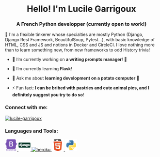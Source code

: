 <h1 align="center">Hello! I'm Lucile Garrigoux</h1>
<h3 align="center">A French Python developper (currently open to work!)</h3>

📝 I'm a flexible tinkerer whose specialties are mostly Python (Django, Django Rest Framework, BeautifulSoup, Pytest...), with basic knowledge of HTML, CSS and JS and notions in Docker and CircleCI. I love nothing more than to learn something new, from new frameworks to odd History trivia!

- 🔭 I’m currently working on **a writing prompts manager**! 💪

- 🌱 I’m currently learning **Flask**!

- 💬 Ask me about **learning development on a potato computer** 🥲

- ⚡ Fun fact: **I can be bribed with pastries and cute animal pics, and I definitely suggest you try to do so**!

<h3 align="left">Connect with me:</h3>
<p align="left">
<a href="https://linkedin.com/in/lucile-garrigoux" target="blank"><img align="center" src="https://raw.githubusercontent.com/rahuldkjain/github-profile-readme-generator/master/src/images/icons/Social/linked-in-alt.svg" alt="lucile-garrigoux" height="30" width="40" /></a>
</p>

<h3 align="left">Languages and Tools:</h3>
<p align="left"> <a href="https://getbootstrap.com" target="_blank" rel="noreferrer"> <img src="https://raw.githubusercontent.com/devicons/devicon/master/icons/bootstrap/bootstrap-plain-wordmark.svg" alt="bootstrap" width="40" height="40"/> </a> <a href="https://www.djangoproject.com/" target="_blank" rel="noreferrer"> <img src="https://raw.githubusercontent.com/devicons/devicon/master/icons/django/django-original.svg" alt="django" width="40" height="40"/> </a> <a href="https://heroku.com" target="_blank" rel="noreferrer"> <img src="https://www.vectorlogo.zone/logos/heroku/heroku-icon.svg" alt="heroku" width="40" height="40"/> </a> <a href="https://www.w3.org/html/" target="_blank" rel="noreferrer"> <img src="https://raw.githubusercontent.com/devicons/devicon/master/icons/html5/html5-original-wordmark.svg" alt="html5" width="40" height="40"/> </a> <a href="https://www.python.org" target="_blank" rel="noreferrer"> <img src="https://raw.githubusercontent.com/devicons/devicon/master/icons/python/python-original.svg" alt="python" width="40" height="40"/> </a> </p>
